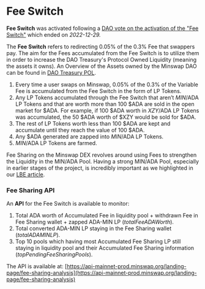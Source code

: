 # Fee Switch

**Fee Switch** was activated following a [DAO vote on the activation of the "Fee Switch"](https://app.minswap.org/gov/4c00218a32ede4de1991f869aeb878cb51829c2c87732aff797ec962422370f2) which ended on _2022-12-29._

The **Fee Switch** refers to redirecting 0.05% of the 0.3% Fee that swappers pay. The aim for the Fees accumulated from the Fee Switch is to utilize them in order to increase the DAO Treasury's Protocol Owned Liquidity (meaning the assets it owns). An Overview of the Assets owned by the Minswap DAO can be found in [DAO Treasury POL](../../governance/dao-treasury-pol/).

1. Every time a user swaps on Minswap, 0.05% of the 0.3% of the Variable Fee is accumulated from the Fee Switch in the form of LP Tokens.&#x20;
2. Any LP Tokens accumulated through the Fee Switch that aren’t $MIN/$ADA LP Tokens and that are worth more than 100 $ADA are sold in the open market for $ADA. For example, if 100 $ADA worth in $XZY/$ADA LP Tokens was accumulated, the 50 $ADA worth of $XZY would be sold for $ADA.&#x20;
3. The rest of LP Tokens worth less than 100 $ADA are kept and accumulate until they reach the value of 100 $ADA.&#x20;
4. Any $ADA generated are zapped into $MIN/$ADA LP Tokens.
5. $MIN/$ADA LP Tokens are farmed.

Fee Sharing on the Minswap DEX revolves around using Fees to strengthen the Liquidity in the MIN/ADA Pool. Having a strong MIN/ADA Pool, especially in earlier stages of the project, is incredibly important as we highlighted in our [LBE article](https://minswap-labs.medium.com/meteor-lbe-mainnet-launch-yield-farming-more-f73c6c2a8b37).

### Fee Sharing API

An **API** for the Fee Switch is available to monitor:&#x20;

1. Total ADA worth of Accumulated Fee in liquidity pool + withdrawn Fee in Fee Sharing wallet + zapped ADA-MIN LP (_totalFeeADAWorth_).
2. Total converted ADA-MIN LP staying in the Fee Sharing wallet (_totalADAMINLP_).
3. Top 10 pools which having most Accumulated Fee Sharing LP still staying in liquidity pool and their Accumulated Fee Sharing information (_topPendingFeeSharingPools_).

The API is available at: [https://api-mainnet-prod.minswap.org/landing-page/fee-sharing-analysis](https://api-mainnet-prod.minswap.org/landing-page/fee-sharing-analysis)







